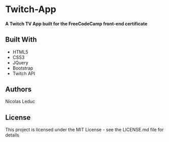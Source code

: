 # Twitch-App
#### A Twitch TV App built for the FreeCodeCamp front-end certificate

## Built With
* HTML5
* CSS3
* JQuery
* Bootstrap
* Twitch API

## Authors
Nicolas Leduc

## License
This project is licensed under the MIT License - see the LICENSE.md file for details
